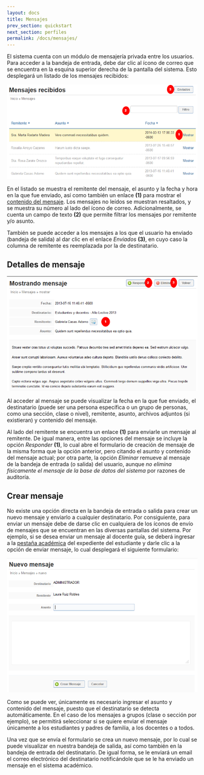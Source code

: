 ```yaml
---
layout: docs
title: Mensajes
prev_section: quickstart
next_section: perfiles
permalink: /docs/mensajes/
---
```


El sistema cuenta con un módulo de mensajería privada entre los usuarios. Para acceder a la bandeja de entrada, debe dar clic
al ícono de correo que se encuentra en la esquina superior derecha de la pantalla del sistema. Esto desplegará un listado de
los mensajes recibidos:

![inbox](/img/docs/mensajes_index.png)

En el listado se muestra el remitente del mensaje, el asunto y la fecha y hora en la que fue enviado, así como también un enlace **(1)** para 
mostrar el [contenido del mensaje](#detalles_de_mensaje). Los mensajes no leídos se muestran resaltados, y se muestra su número al lado del ícono de correo.
Adicionalmente, se cuenta un campo de texto **(2)** que permite filtrar los mensajes por remitente y/o asunto.

También se puede acceder a los mensajes a los que el usuario ha enviado (bandeja de salida) al dar clic en el enlace *Enviados* **(3)**, en cuyo 
caso la columna de remitente es reemplazada por la de destinatario.

## Detalles de mensaje

![detalles](/img/docs/mensaje_show.png)

Al acceder al mensaje se puede visualizar la fecha en la que fue enviado, el destinatario (puede ser una persona específica o un grupo de personas,
como una sección, clase o nivel), remitente, asunto, archivos adjuntos (si existieran) y contenido del mensaje.

Al lado del remitente se encuentra un enlace **(1)** para enviarle un mensaje al remitente. De igual manera, entre las opciones del mensaje se
incluye la opción *Responder* **(1)**, lo cual abre el formulario de creación de mensaje de la misma forma que la opción anterior, pero citando
el asunto y contenido del mensaje actual; por otra parte, la opción *Eliminar* remueve al mensaje de la bandeja de entrada (o salida) del usuario, aunque 
*no elimina físicamente el mensaje de la base de datos del sistema* por razones de auditoría.

## Crear mensaje

No existe una opción directa en la bandeja de entrada o salida para crear un nuevo mensaje y enviarlo a cualquier destinatario. 
Por consiguiente, para enviar un mensaje debe de darse clic en cualquiera de los íconos de envío de mensajes que se encuentran en las diversas pantallas
del sistema. Por ejemplo, si se desea enviar un mensaje al docente guía, se deberá ingresar a la [pestaña académica](/docs/quickstart/#acadmico) del
expediente del estudiante y darle clic a la opción de enviar mensaje, lo cual desplegará el siguiente formulario:

![crear](/img/docs/mensajes_new.png)

Como se puede ver, únicamente es necesario ingresar el asunto y contenido del mensaje, puesto que el destinatario se detecta automáticamente.
En el caso de los mensajes a grupos (clase o sección por ejemplo), se permitirá seleccionar si se quiere enviar el mensaje únicamente a los
estudiantes y padres de familia, a los docentes o a todos.

Una vez que se envía el formulario se crea un nuevo mensaje, por lo cual se puede visualizar en nuestra bandeja de salida, así como también
en la bandeja de entrada del destinatario. De igual forma, se le enviará un email el correo electrónico del destinatario notificándole que 
se le ha enviado un mensaje en el sistema académico.
